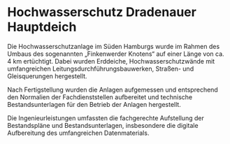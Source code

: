 # Hochwasserschutz Dradenauer Hauptdeich

Die Hochwasserschutzanlage im Süden Hamburgs wurde im Rahmen des Umbaus des 
sogenannten „Finkenwerder Knotens“ auf einer Länge von ca. 4 km 
ertüchtigt. Dabei wurden Erddeiche, Hochwasserschutzwände mit 
umfangreichen Leitungsdurchführungsbauwerken, Straßen- und 
Gleisquerungen hergestellt.

Nach Fertigstellung wurden die Anlagen 
aufgemessen und entsprechend den Normalien der Fachdienststellen 
aufbereitet und technische Bestandsunterlagen für den Betrieb der 
Anlagen hergestellt.

Die Ingenieurleistungen umfassten die 
fachgerechte Aufstellung der Bestandspläne und Bestandsunterlagen, 
insbesondere die digitale Aufbereitung des umfangreichen Datenmaterials.